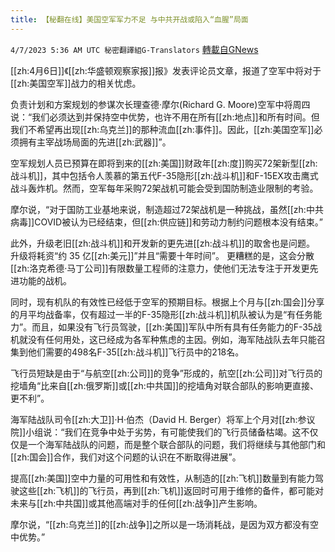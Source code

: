 ```yaml
---
title: 【秘翻在线】美国空军军力不足 与中共开战或陷入“血腥”局面
---
```

`4/7/2023 5:36 AM UTC 秘密翻譯組G-Translators` [轉載自GNews](https://gnews.org/articles/1077263)

[[zh:4月6日]]《[[zh:华盛顿观察家报]]报》发表评论员文章，报道了空军中将对于[[zh:美国空军]]战力的相关忧虑。

负责计划和方案规划的参谋次长理查德·摩尔(Richard G. Moore)空军中将周四说：“我们必须达到并保持空中优势，也许不用在所有[[zh:地点]]和所有时间。但我们不希望再出现[[zh:乌克兰]]的那种流血[[zh:事件]]。因此，[[zh:美国空军]]必须拥有主宰战场局面的先进[[zh:武器]]”。

空军规划人员已预算在即将到来的[[zh:美国]]财政年[[zh:度]]购买72架新型[[zh:战斗机]]，其中包括令人羡慕的第五代F-35隐形[[zh:战斗机]]和F-15EX攻击鹰式战斗轰炸机。然而，空军每年采购72架战机可能会受到国防制造业限制的考验。

摩尔说，“对于国防工业基地来说，制造超过72架战机是一种挑战，虽然[[zh:中共病毒]]COVID被认为已经结束，但[[zh:供应链]]和劳动力制约问题根本没有结束。”

此外，升级老旧[[zh:战斗机]]和开发新的更先进[[zh:战斗机]]的取舍也是问题。 升级将耗资“约 35 亿[[zh:美元]]”并且“需要十年时间”。 更糟糕的是，这会分散[[zh:洛克希德·马丁公司]]有限数量工程师的注意力，使他们无法专注于开发更先进功能的战机。

同时，现有机队的有效性已经低于空军的预期目标。根据上个月与[[zh:国会]]分享的月平均战备率，仅有超过一半的F-35隐形[[zh:战斗机]]机队被认为是“有任务能力”。而且，如果没有飞行员驾驶，[[zh:美国]]军队中所有具有任务能力的F-35战机就没有任何用处，这已经成为各军种焦虑的主因。例如，海军陆战队去年只能召集到他们需要的498名F-35[[zh:战斗机]]飞行员中的218名。

飞行员短缺是由于“与航空[[zh:公司]]的竞争”形成的，航空[[zh:公司]]对飞行员的挖墙角“比来自[[zh:俄罗斯]]或[[zh:中共国]]的挖墙角对联合部队的影响更直接、更不利”。

海军陆战队司令[[zh:大卫]]·H·伯杰（David H. Berger）将军上个月对[[zh:参议院]]小组说：“我们在竞争中处于劣势，有可能使我们的飞行员储备枯竭。这不仅仅是一个海军陆战队的问题，而是整个联合部队的问题，我们将继续与其他部门和[[zh:国会]]合作，我们对这个问题的认识在不断取得进展”。

提高[[zh:美国]]空中力量的可用性和有效性，从制造的[[zh:飞机]]数量到有能力驾驶这些[[zh:飞机]]的飞行员，再到[[zh:飞机]]返回时可用于维修的备件，都可能对未来与[[zh:中共国]]或其他高端对手的任何[[zh:战争]]产生影响。

摩尔说，“[[zh:乌克兰]]的[[zh:战争]]之所以是一场消耗战，是因为双方都没有空中优势。”
